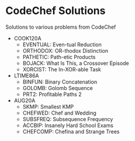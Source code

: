 # CodeChef Solutions

Solutions to various problems from CodeChef

- COOK120A
  - EVENTUAL: Even-tual Reduction
  - ORTHODOX: OR-thodox Distinction
  - PATHETIC: Path-etic Products
  - BOJACK: What Is This, a Crossover Episode
  - XORCIST: The In-XOR-able Task
- LTIME86A
  - BINFUN: Binary Concatenation
  - GOLOMB: Golomb Sequence
  - PRT2: Profitable Paths 2
- AUG20A
  - SKMP: Smallest KMP
  - CHEFWED: Chef and Wedding
  - SUBSFREQ: Subsequence Frequency
  - ACCBIP: Insanely Hard School Exams
  - CHEFCOMP: Chefina and Strange Trees